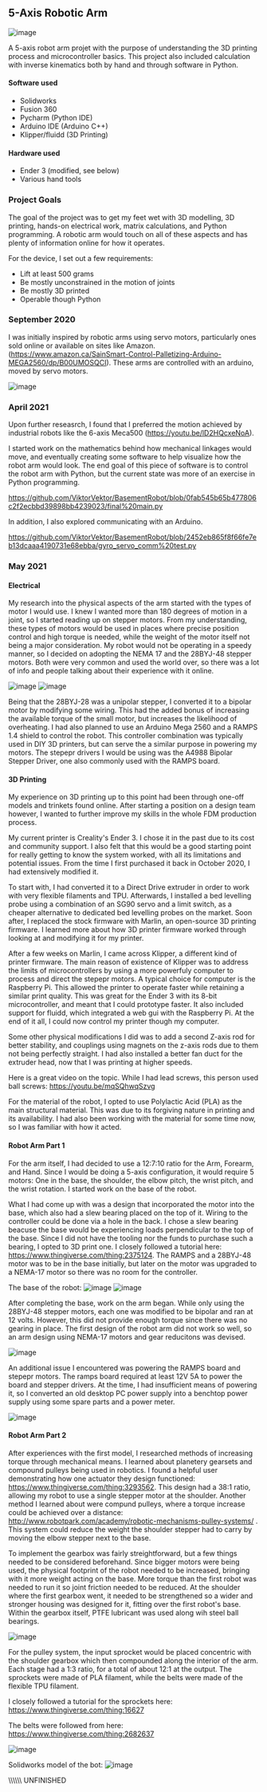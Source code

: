 ## 5-Axis Robotic Arm

![image](https://user-images.githubusercontent.com/41247872/132293850-77411cc3-694c-448b-aa72-ad7f48aba4dd.png)

A 5-axis robot arm projet with the purpose of understanding the 3D printing process and microcontroller basics. This project also included calculation with inverse kinematics both by hand and through software in Python.

#### Software used
- Solidworks
- Fusion 360
- Pycharm (Python IDE)
- Arduino IDE (Arduino C++)
- Klipper/fluidd (3D Printing)

#### Hardware used
- Ender 3 (modified, see below)
- Various hand tools

### Project Goals

The goal of the project was to get my feet wet with 3D modelling, 3D printing, hands-on electrical work, matrix calculations, and Python programming. A robotic arm would touch on all of these aspects and has plenty of information online for how it operates. 

For the device, I set out a few requirements:
 - Lift at least 500 grams
 - Be mostly unconstrained in the motion of joints
 - Be mostly 3D printed
 - Operable though Python

### September 2020

I was initially inspired by robotic arms using servo motors, particularly ones sold online or available on sites like Amazon. (https://www.amazon.ca/SainSmart-Control-Palletizing-Arduino-MEGA2560/dp/B00UMOSQCI). These arms are controlled with an arduino, moved by servo motors.

![image](https://user-images.githubusercontent.com/41247872/132287775-6a344b85-e3f3-440d-b6de-1ad0c2425668.png)

### April 2021

Upon further reseasrch, I found that I preferred the motion achieved by industrial robots like the 6-axis Meca500 (https://youtu.be/lD2HQcxeNoA).

I started work on the mathematics behind how mechanical linkages would move, and eventually creating some software to help visualize how the robot arm would look. The end goal of this piece of software is to control the robot arm with Python, but the current state was more of an exercise in Python programming.

https://github.com/ViktorVektor/BasementRobot/blob/0fab545b65b477806c2f2ecbbd39898bb4239023/final%20main.py

In addition, I also explored communicating with an Arduino.

https://github.com/ViktorVektor/BasementRobot/blob/2452eb865f8f66fe7eb13dcaaa4190731e68ebba/gyro_servo_comm%20test.py

### May 2021

#### Electrical

My research into the physical aspects of the arm started with the types of motor I would use. I knew I wanted more than 180 degrees of motion in a joint, so I started reading up on stepper motors. From my understanding, these types of motors would be used in places where precise position control and high torque is needed, while the weight of the motor itself not being a major consideration. My robot would not be operating in a speedy manner, so I decided on adopting the NEMA 17 and the 28BYJ-48 stepper motors. Both were very common and used the world over, so there was a lot of info and people talking about their experience with it online.

![image](https://user-images.githubusercontent.com/41247872/132289187-90b2d599-8861-4ba2-bb26-414e628a4d10.png) ![image](https://user-images.githubusercontent.com/41247872/132289226-345994f7-13b6-4321-8517-79b9121531ea.png)

Being that the 28BYJ-28 was a unipolar stepper, I converted it to a bipolar motor by modifying some wiring. This had the added bonus of increasing the available torque of the small motor, but increases the likelihood of overheating. I had also planned to use an Arduino Mega 2560 and a RAMPS 1.4 shield to control the robot. This controller combination was typically used in DIY 3D printers, but can serve the a similar purpose in powering my motors. The stepepr drivers I would be using was the A4988 Bipolar Stepper Driver, one also commonly used with the RAMPS board.

#### 3D Printing

My experience on 3D printing up to this point had been through one-off models and trinkets found online. After starting a position on a design team however, I wanted to further improve my skills in the whole FDM production process. 

My current printer is Creality's Ender 3. I chose it in the past due to its cost and community support. I also felt that this would be a good starting point for really getting to know the system worked, with all its limitations and potential issues. From the time I first purchased it back in October 2020, I had extensively modified it. 

To start with, I had converted it to a Direct Drive extruder in order to work with very flexible filaments and TPU. Afterwards, I installed a bed levelling probe using a combination of an SG90 servo and a limit switch, as a cheaper alternative to dedicated bed levelling probes on the market. Soon after, I replaced the stock firmware with Marlin, an open-source 3D printing firmware. I learned more about how 3D printer firmware worked through looking at and modifying it for my printer.

After a few weeks on Marlin, I came across Klipper, a different kind of printer firmware. The main reason of existence of Klipper was to address the limits of microcontrollers by using a more powerfuly computer to process and direct the stepepr motors. A typical choice for computer is the Raspberry Pi. This allowed the printer to operate faster while retaining a similar print quality. This was great for the Ender 3 with its 8-bit microcontroller, and meant that I could prototype faster. It also included support for fluidd, which integrated a web gui with the Raspberry Pi. At the end of it all, I could now control my printer though my computer.

Some other physical modifications I did was to add a second Z-axis rod for better stability, and couplings using magnets on the z-axis rods due to them not being perfectly straight. I had also installed a better fan duct for the extruder head, now that I was printing at higher speeds.

Here is a great video on the topic. While I had lead screws, this person used ball screws: https://youtu.be/mqSQhwqSzvg

For the material of the robot, I opted to use Polylactic Acid (PLA) as the main structural material. This was due to its forgiving nature in printing and its availability. I had also been working with the material for some time now, so I was familiar with how it acted.

#### Robot Arm Part 1

For the arm itself, I had decided to use a 12:7:10 ratio for the Arm, Forearm, and Hand. Since I would be doing a 5-axis configuration, it would require 5 motors: One in the base, the shoulder, the elbow pitch, the wrist pitch, and the wrist rotation. I started work on the base of the robot.

What I had come up with was a design that incorporated the motor into the base, which also had a slew bearing placed on the top of it. Wiring to the controller could be done via a hole in the back. I chose a slew bearing beacuse the base would be experiencing loads perpendicular to the top of the base. Since I did not have the tooling nor the funds to purchase such a bearing, I opted to 3D print one. I closely followed a tutorial here: https://www.thingiverse.com/thing:2375124. The RAMPS and a 28BYJ-48 motor was to be in the base initially, but later on the motor was upgraded to a NEMA-17 motor so there was no room for the controller.

The base of the robot:
![image](https://user-images.githubusercontent.com/41247872/132292562-a82466d5-b034-41ff-99ac-5a0a441b0a44.png) ![image](https://user-images.githubusercontent.com/41247872/132393876-5d9fd7bc-86a3-44e2-9deb-055b40fea06a.png)

After completing the base, work on the arm began. While only using the 28BYJ-48 stepper motors, each one was modified to be bipolar and ran at 12 volts. However, this did not provide enough torque since there was no gearing in place. The first design of the robot arm did not work so well, so an arm design using NEMA-17 motors and gear reducitons was devised.

![image](https://user-images.githubusercontent.com/41247872/132394735-67a3ec41-c09f-48b6-b05c-3b3cc1bb18d7.png)

An additional issue I encountered was powering the RAMPS board and stepepr motors. The ramps board required at least 12V 5A to power the board and stepper drivers. At the time, I had insufficient means of powering it, so I converted an old desktop PC power supply into a benchtop power supply using some spare parts and a power meter. 

![image](https://user-images.githubusercontent.com/41247872/132395448-1738fdaf-8d79-408c-9cfd-f2bc6d8dfbd2.png)

#### Robot Arm Part 2

After experiences with the first model, I researched methods of increasing torque through mechanical means. I learned about planetery gearsets and compound pulleys being used in robotics.  I found a helpful user demonstrating how one actuator they design functioned: https://www.thingiverse.com/thing:3293562. This design had a 38:1 ratio, allowing my robot to use a single stepper motor at the shoulder. Another method I learned about were compund pulleys, where a torque increase could be achieved over a distance: http://www.robotpark.com/academy/robotic-mechanisms-pulley-systems/ . This system could reduce the weight the shoulder stepper had to carry by moving the elbow stepper next to the base.

To implement the gearbox was fairly streightforward, but a few things needed to be considered beforehand. Since bigger motors were being used, the physical footprint of the robot needed to be increased, bringing with it more weight acting on the base. More torque than the first robot was needed to run it so joint friction needed to be reduced. At the shoulder where the first gearbox went, it needed to be strengthened so a wider and stronger housing was designed for it, fitting over the first robot's base. Within the gearbox itself, PTFE lubricant was used along wih steel ball bearings. 

![image](https://user-images.githubusercontent.com/41247872/132396874-662cc33c-154a-4346-a233-de8567c3abbd.png)

For the pulley system, the input sprocket would be placed concentric with the shoulder gearbox which then compounded along the interior of the arm. Each stage had a 1:3 ratio, for a total of about 12:1 at the output. The sprockets were made of PLA filament, while the belts were made of the flexible TPU filament. 

I closely followed a tutorial for the sprockets here: https://www.thingiverse.com/thing:16627 

The belts were followed from here: https://www.thingiverse.com/thing:2682637

![image](https://user-images.githubusercontent.com/41247872/132397670-73884dac-68f9-413c-9531-f396c2e9fd31.png)


Solidworks model of the bot:
![image](https://user-images.githubusercontent.com/41247872/132286744-f61dbbb3-6c37-4f1d-899b-ab8461038803.png)

\\\\\\\\\\\ UNFINISHED

